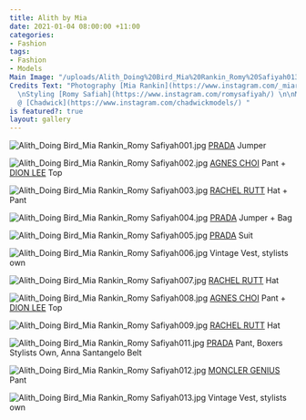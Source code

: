 ```yaml
---
title: Alith by Mia
date: 2021-01-04 08:00:00 +11:00
categories:
- Fashion
tags:
- Fashion
- Models
Main Image: "/uploads/Alith_Doing%20Bird_Mia%20Rankin_Romy%20Safiyah013.jpg"
Credits Text: "Photography [Mia Rankin](https://www.instagram.com/_miarankinstudio/)
  \nStyling [Romy Safiah](https://www.instagram.com/romysafiyah/) \n\nModel: [Alith](https://www.instagram.com/alith_kuol/)
  @ [Chadwick](https://www.instagram.com/chadwickmodels/) "
is featured?: true
layout: gallery
---
```


![Alith_Doing Bird_Mia Rankin_Romy Safiyah001.jpg](/uploads/Alith_Doing%20Bird_Mia%20Rankin_Romy%20Safiyah001.jpg)
[PRADA](https://www.prada.com/au/en.html) Jumper 

![Alith_Doing Bird_Mia Rankin_Romy Safiyah002.jpg](/uploads/Alith_Doing%20Bird_Mia%20Rankin_Romy%20Safiyah002.jpg)
[AGNES CHOI](https://www.agneschoi.com/) Pant + [DION LEE](https://www.dionlee.com/) Top 

![Alith_Doing Bird_Mia Rankin_Romy Safiyah003.jpg](/uploads/Alith_Doing%20Bird_Mia%20Rankin_Romy%20Safiyah003.jpg)
[RACHEL RUTT](https://www.rachelrutt.com/rutt-australia/) Hat + Pant

![Alith_Doing Bird_Mia Rankin_Romy Safiyah004.jpg](/uploads/Alith_Doing%20Bird_Mia%20Rankin_Romy%20Safiyah004.jpg)
[PRADA](https://www.prada.com/au/en.html) Jumper + Bag

![Alith_Doing Bird_Mia Rankin_Romy Safiyah005.jpg](/uploads/Alith_Doing%20Bird_Mia%20Rankin_Romy%20Safiyah005.jpg)
[PRADA](https://www.prada.com/au/en.html) Suit 

![Alith_Doing Bird_Mia Rankin_Romy Safiyah006.jpg](/uploads/Alith_Doing%20Bird_Mia%20Rankin_Romy%20Safiyah006.jpg)
Vintage Vest, stylists own

![Alith_Doing Bird_Mia Rankin_Romy Safiyah007.jpg](/uploads/Alith_Doing%20Bird_Mia%20Rankin_Romy%20Safiyah007.jpg)
[RACHEL RUTT](https://www.rachelrutt.com/rutt-australia/) Hat 

![Alith_Doing Bird_Mia Rankin_Romy Safiyah008.jpg](/uploads/Alith_Doing%20Bird_Mia%20Rankin_Romy%20Safiyah008.jpg)
[AGNES CHOI](https://www.agneschoi.com/) Pant + [DION LEE](https://www.dionlee.com/) Top

![Alith_Doing Bird_Mia Rankin_Romy Safiyah009.jpg](/uploads/Alith_Doing%20Bird_Mia%20Rankin_Romy%20Safiyah009.jpg)
[RACHEL RUTT](https://www.rachelrutt.com/rutt-australia/) Hat 

![Alith_Doing Bird_Mia Rankin_Romy Safiyah011.jpg](/uploads/Alith_Doing%20Bird_Mia%20Rankin_Romy%20Safiyah011.jpg)
[PRADA](https://www.prada.com/au/en.html) Pant, Boxers Stylists Own, Anna Santangelo Belt

![Alith_Doing Bird_Mia Rankin_Romy Safiyah012.jpg](/uploads/Alith_Doing%20Bird_Mia%20Rankin_Romy%20Safiyah012.jpg)
[MONCLER GENIUS ](https://www.moncler.com/gb/genius/) Pant 

![Alith_Doing Bird_Mia Rankin_Romy Safiyah013.jpg](/uploads/Alith_Doing%20Bird_Mia%20Rankin_Romy%20Safiyah013.jpg)
Vintage Vest, stylists own